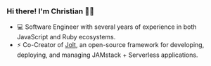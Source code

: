 ### Hi there! I'm Christian 🚴‍♂️

- 💻 Software Engineer with several years of experience in both JavaScript and Ruby ecosystems.
- ⚡ Co-Creator of [Jolt](https://jolt-framework.github.io/), an open-source framework for developing, deploying, and managing JAMstack + Serverless applications.



<!--
**christianlarwood/christianlarwood** is a ✨ _special_ ✨ repository because its `README.md` (this file) appears on your GitHub profile.

Here are some ideas to get you started:

- 🔭 I’m currently working on ...
- 🌱 I’m currently learning ...
- 👯 I’m looking to collaborate on ...
- 🤔 I’m looking for help with ...
- 💬 Ask me about ...
- 📫 How to reach me: ...
- 😄 Pronouns: ...
- ⚡ Fun fact: ...
-->
